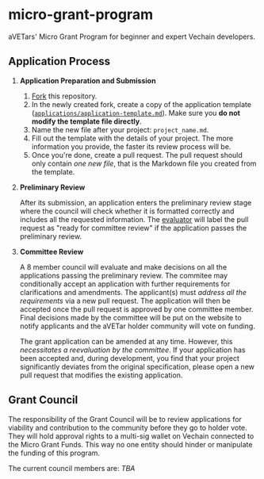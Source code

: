 # micro-grant-program
aVETars' Micro Grant Program for beginner and expert Vechain developers.

## Application Process

1. **Application Preparation and Submission**
   1. [Fork](https://github.com/aVETarNFTs/micro-grant-program) this repository.
   2. In the newly created fork, create a copy of the application template ([`applications/application-template.md`](applications/application-template.md)). Make sure you **do not modify the template file directly**.
   3. Name the new file after your project: `project_name.md`.
   4. Fill out the template with the details of your project. The more information you provide, the faster its review process will be.
   5. Once you're done, create a pull request. The pull request should only contain _one new file_, that is the Markdown file you created from the template.

2. **Preliminary Review**

   After its submission, an application enters the preliminary review stage where the council will check whether it is formatted correctly and includes all the requested information. The [evaluator](#grant-evaluators) will label the pull request as "ready for committee review" if the application passes the preliminary review.
   
3. **Committee Review**

   A 8 member council will evaluate and make decisions on all the applications passing the preliminary review. The commitee may conditionally accept an application with further requirements for clarifications and amendments. The applicant(s) must _address all the requirements_ via a new pull request. The application will then be accepted once the pull request is approved by one committee member. Final decisions made by the committee will be put on the website to notify applicants and the aVETar holder community will vote on funding. 

   The grant application can be amended at any time. However, this _necessitates a reevaluation by the committee_. If your application has been accepted and, during development, you find that your project significantly deviates from the original specification, please open a new pull request that modifies the existing application.
   
 ## Grant Council
 The responsibility of the Grant Council will be to review applications for viability and contribution to the community before they go to holder vote. They will hold approval rights to a multi-sig wallet on Vechain connected to the Micro Grant Funds. This way no one entity should hinder or manipulate the funding of this program.
 
 The current council members are: _TBA_

